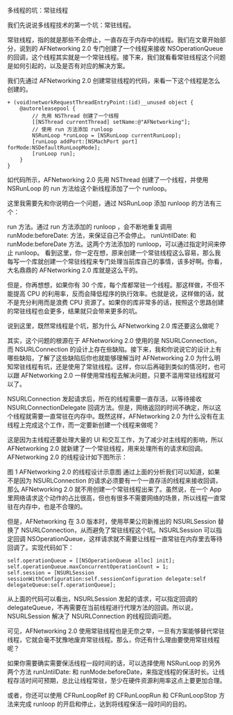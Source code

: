 多线程的坑：常驻线程

我们先说说多线程技术的第一个坑：常驻线程。

常驻线程，指的就是那些不会停止，一直存在于内存中的线程。我们在文章开始部分，说到的 AFNetworking 2.0 专门创建了一个线程来接收 NSOperationQueue 的回调，这个线程其实就是一个常驻线程。接下来，我们就看看常驻线程这个问题是如何引起的，以及是否有对应的解决方案。

我们先通过 AFNetworking 2.0 创建常驻线程的代码，来看一下这个线程是怎么创建的。

```
+ (void)networkRequestThreadEntryPoint:(id)__unused object {
    @autoreleasepool {
        // 先用 NSThread 创建了一个线程
        [[NSThread currentThread] setName:@"AFNetworking"];
        // 使用 run 方法添加 runloop
        NSRunLoop *runLoop = [NSRunLoop currentRunLoop];
        [runLoop addPort:[NSMachPort port] forMode:NSDefaultRunLoopMode];
        [runLoop run];
    }
}

```

如代码所示，AFNetworking 2.0 先用 NSThread 创建了一个线程，并使用 NSRunLoop 的 run 方法给这个新线程添加了一个 runloop。

这里我需要先和你说明白一个问题，通过 NSRunLoop 添加 runloop 的方法有三个：

run 方法。通过 run 方法添加的 runloop ，会不断地重复调用 runMode:beforeDate: 方法，来保证自己不会停止。
runUntilDate: 和 runMode:beforeDate 方法。这两个方法添加的 runloop，可以通过指定时间来停止 runloop。
看到这里，你一定在想，原来创建一个常驻线程这么容易，那么我每写一个库就创建一个常驻线程来专门处理当前库自己的事情，该多好啊。你看，大名鼎鼎的 AFNetworking 2.0 库就是这么干的。

但是，你再想想，如果你有 30 个库，每个库都常驻一个线程。那这样做，不但不能提高 CPU 的利用率，反而会降低程序的执行效率。也就是说，这样做的话，就不是充分利用而是浪费 CPU 资源了。如果你的库非常多的话，按照这个思路创建的常驻线程也会更多，结果就只会带来更多的坑。

说到这里，既然常线程是个坑，那为什么 AFNetworking 2.0 库还要这么做呢？

其实，这个问题的根源在于 AFNetworking 2.0 使用的是 NSURLConnection，而 NSURLConnection 的设计上存在些缺陷。接下来，我和你说说它的设计上有哪些缺陷，了解了这些缺陷后你也就能够理解当时 AFNetworking 2.0 为什么明知常驻线程有坑，还是使用了常驻线程。这样，你以后再碰到类似的情况时，也可以跟 AFNetworking 2.0 一样使用常线程去解决问题，只要不滥用常驻线程就可以了。

NSURLConnection 发起请求后，所在的线程需要一直存活，以等待接收 NSURLConnectionDelegate 回调方法。但是，网络返回的时间不确定，所以这个线程就需要一直常驻在内存中。既然这样，AFNetworking 2.0 为什么没有在主线程上完成这个工作，而一定要新创建一个线程来做呢？

这是因为主线程还要处理大量的 UI 和交互工作，为了减少对主线程的影响，所以 AFNetworking 2.0 就新建了一个常驻线程，用来处理所有的请求和回调。AFNetworking 2.0 的线程设计如下图所示：

图 1 AFNetworking 2.0 的线程设计示意图
通过上面的分析我们可以知道，如果不是因为 NSURLConnection 的请求必须要有一个一直存活的线程来接收回调，那么 AFNetworking 2.0 就不用创建一个常驻线程出来了。虽然说，在一个 App 里网络请求这个动作的占比很高，但也有很多不需要网络的场景，所以线程一直常驻在内存中，也是不合理的。

但是，AFNetworking 在 3.0 版本时，使用苹果公司新推出的 NSURLSession 替换了 NSURLConnection，从而避免了常驻线程这个坑。NSURLSession 可以指定回调 NSOperationQueue，这样请求就不需要让线程一直常驻在内存里去等待回调了。实现代码如下：

```
self.operationQueue = [[NSOperationQueue alloc] init];
self.operationQueue.maxConcurrentOperationCount = 1;
self.session = [NSURLSession sessionWithConfiguration:self.sessionConfiguration delegate:self delegateQueue:self.operationQueue];

```

从上面的代码可以看出，NSURLSession 发起的请求，可以指定回调的 delegateQueue，不再需要在当前线程进行代理方法的回调。所以说，NSURLSession 解决了 NSURLConnection 的线程回调问题。

可见，AFNetworking 2.0 使用常驻线程也是无奈之举，一旦有方案能够替代常驻线程，它就会毫不犹豫地废弃常驻线程。那么，你还有什么理由要使用常驻线程呢？

如果你需要确实需要保活线程一段时间的话，可以选择使用 NSRunLoop 的另外两个方法 runUntilDate: 和 runMode:beforeDate，来指定线程的保活时长。让线程存活时间可预期，总比让线程常驻，至少在硬件资源利用率这点上要更加合理。

或者，你还可以使用 CFRunLoopRef 的 CFRunLoopRun 和 CFRunLoopStop 方法来完成 runloop 的开启和停止，达到将线程保活一段时间的目的。
